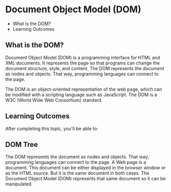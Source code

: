 # Document Object Model (DOM)

- What is the DOM?
- Learning Outcomes


## What is the DOM?

Document Object Model (DOM) is a programming interface for HTML and XML documents. It represents the page so that programs can change the document structure, style, and content. The DOM represents the document as nodes and objects. That way, programming languages can connect to the page.

The DOM is an object-oriented representation of the web page, which can be modified with a scripting language such as JavaScript. The DOM is a W3C (World Wide Web Consortium) standard.

## Learning Outcomes

After completing this topic, you'll be able to:


## DOM Tree

The DOM represents the document as nodes and objects. That way, programming languages can connect to the page. A Web page is a document. This document can be either displayed in the browser window or as the HTML source. But it is the same document in both cases. The Document Object Model (DOM) represents that same document so it can be manipulated.


